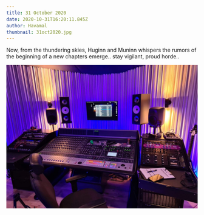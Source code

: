 ```yaml
---
title: 31 October 2020
date: 2020-10-31T16:20:11.845Z
author: Havamal
thumbnail: 31oct2020.jpg
---
```


Now, from the thundering skies, Huginn and Muninn whispers the rumors of the beginning of a new chapters emerge.. stay vigilant, proud horde..

![31oct2020.jpg](./31oct2020.jpg)
